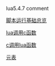 lua5.4.7 comment

[脚本运行基础总览](./summary/overview.md)

[lua调用c函数](./summary/luacallc.md)

[c调用lua函数](./summary/ccalllua.md)

[元表](./summary/metatable.md)